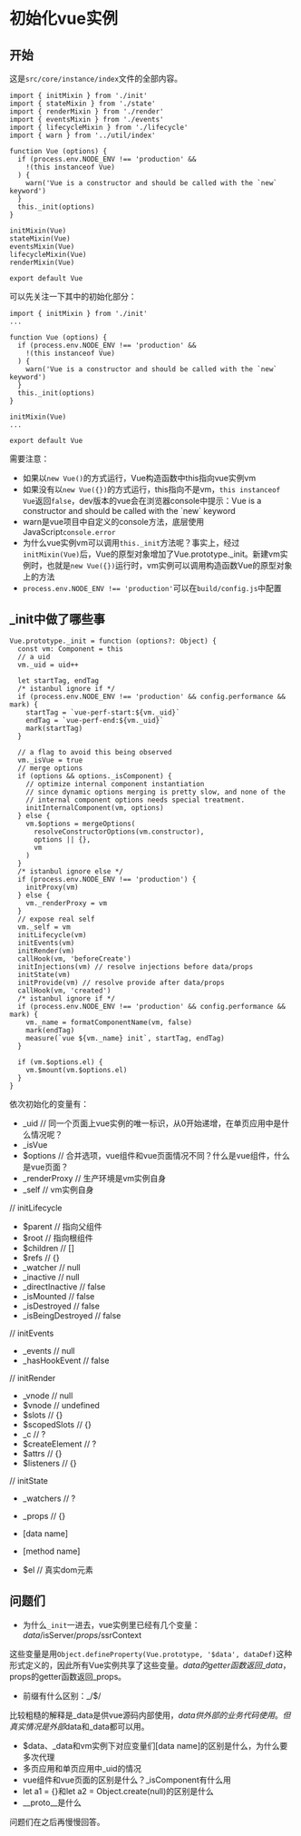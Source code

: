 # 初始化vue实例

## 开始

这是`src/core/instance/index`文件的全部内容。

    import { initMixin } from './init'
    import { stateMixin } from './state'
    import { renderMixin } from './render'
    import { eventsMixin } from './events'
    import { lifecycleMixin } from './lifecycle'
    import { warn } from '../util/index'

    function Vue (options) {
      if (process.env.NODE_ENV !== 'production' &&
        !(this instanceof Vue)
      ) {
        warn('Vue is a constructor and should be called with the `new` keyword')
      }
      this._init(options)
    }

    initMixin(Vue)
    stateMixin(Vue)
    eventsMixin(Vue)
    lifecycleMixin(Vue)
    renderMixin(Vue)

    export default Vue

可以先关注一下其中的初始化部分：

    import { initMixin } from './init'
    ...

    function Vue (options) {
      if (process.env.NODE_ENV !== 'production' &&
        !(this instanceof Vue)
      ) {
        warn('Vue is a constructor and should be called with the `new` keyword')
      }
      this._init(options)
    }

    initMixin(Vue)
    ...

    export default Vue
    
需要注意：
* 如果以`new Vue()`的方式运行，Vue构造函数中this指向vue实例vm
* 如果没有以`new Vue({})`的方式运行，this指向不是vm，`this instanceof Vue`返回`false`，dev版本的vue会在浏览器console中提示：Vue is a constructor and should be called with the \`new\` keyword
* warn是vue项目中自定义的console方法，底层使用JavaScript`console.error`
* 为什么vue实例vm可以调用`this._init`方法呢？事实上，经过`initMixin(Vue)`后，Vue的原型对象增加了Vue.prototype._init。新建vm实例时，也就是`new Vue({})`运行时，vm实例可以调用构造函数Vue的原型对象上的方法
* `process.env.NODE_ENV !== 'production'`可以在`build/config.js`中配置

## _init中做了哪些事

    Vue.prototype._init = function (options?: Object) {
      const vm: Component = this
      // a uid
      vm._uid = uid++

      let startTag, endTag
      /* istanbul ignore if */
      if (process.env.NODE_ENV !== 'production' && config.performance && mark) {
        startTag = `vue-perf-start:${vm._uid}`
        endTag = `vue-perf-end:${vm._uid}`
        mark(startTag)
      }

      // a flag to avoid this being observed
      vm._isVue = true
      // merge options
      if (options && options._isComponent) {
        // optimize internal component instantiation
        // since dynamic options merging is pretty slow, and none of the
        // internal component options needs special treatment.
        initInternalComponent(vm, options)
      } else {
        vm.$options = mergeOptions(
          resolveConstructorOptions(vm.constructor),
          options || {},
          vm
        )
      }
      /* istanbul ignore else */
      if (process.env.NODE_ENV !== 'production') {
        initProxy(vm)
      } else {
        vm._renderProxy = vm
      }
      // expose real self
      vm._self = vm
      initLifecycle(vm)
      initEvents(vm)
      initRender(vm)
      callHook(vm, 'beforeCreate')
      initInjections(vm) // resolve injections before data/props
      initState(vm)
      initProvide(vm) // resolve provide after data/props
      callHook(vm, 'created')
      /* istanbul ignore if */
      if (process.env.NODE_ENV !== 'production' && config.performance && mark) {
        vm._name = formatComponentName(vm, false)
        mark(endTag)
        measure(`vue ${vm._name} init`, startTag, endTag)
      }

      if (vm.$options.el) {
        vm.$mount(vm.$options.el)
      }
    }

依次初始化的变量有：
* _uid                      // 同一个页面上vue实例的唯一标识，从0开始递增，在单页应用中是什么情况呢？
* _isVue
* $options                  // 合并选项，vue组件和vue页面情况不同？什么是vue组件，什么是vue页面？
* _renderProxy              // 生产环境是vm实例自身
* _self                     // vm实例自身

// initLifecycle
* $parent                   // 指向父组件
* $root                     // 指向根组件
* $children                 // []
* $refs                     // {}
* _watcher                  // null
* _inactive                 // null
* _directInactive           // false
* _isMounted                // false
* _isDestroyed              // false
* _isBeingDestroyed         // false

// initEvents
* _events                   // null
* _hasHookEvent             // false

// initRender
* _vnode                    // null
* $vnode                    // undefined
* $slots                    // {}
* $scopedSlots              // {}
* _c                        // ?
* $createElement            // ?
* $attrs                    // {}
* $listeners                // {}

// initState
* _watchers                 // ?
* _props                    // {}
* [data name]
* [method name]

* $el                       // 真实dom元素

## 问题们

* 为什么`_init`一进去，vue实例里已经有几个变量：$data/$isServer/$props/$ssrContext

这些变量是用`Object.defineProperty(Vue.prototype, '$data', dataDef)`这种形式定义的，因此所有Vue实例共享了这些变量。$data的getter函数返回\_data，$props的getter函数返回\_props。

* 前缀有什么区别：_/$/

比较粗糙的解释是\_data是供vue源码内部使用，$data供外部的业务代码使用。但真实情况是外部$data和\_data都可以用。

* $data、_data和vm实例下对应变量们[data name]的区别是什么，为什么要多次代理
* 多页应用和单页应用中_uid的情况
* vue组件和vue页面的区别是什么？_isComponent有什么用
* let a1 = {}和let a2 = Object.create(null)的区别是什么
* \_\_proto\_\_是什么

问题们在之后再慢慢回答。



